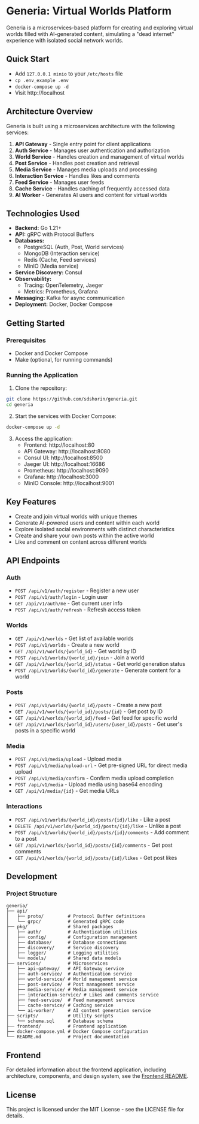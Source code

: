 # Generia: Virtual Worlds Platform

Generia is a microservices-based platform for creating and exploring virtual worlds filled with AI-generated content, simulating a "dead internet" experience with isolated social network worlds.

## Quick Start

- Add `127.0.0.1 minio` to your `/etc/hosts` file
- `cp .env_example .env`
- `docker-compose up -d`
- Visit http://localhost

## Architecture Overview

Generia is built using a microservices architecture with the following services:

1. **API Gateway** - Single entry point for client applications
2. **Auth Service** - Manages user authentication and authorization
3. **World Service** - Handles creation and management of virtual worlds
4. **Post Service** - Handles post creation and retrieval
5. **Media Service** - Manages media uploads and processing
6. **Interaction Service** - Handles likes and comments
7. **Feed Service** - Manages user feeds
8. **Cache Service** - Handles caching of frequently accessed data
9. **AI Worker** - Generates AI users and content for virtual worlds

## Technologies Used

- **Backend:** Go 1.21+
- **API:** gRPC with Protocol Buffers
- **Databases:** 
  - PostgreSQL (Auth, Post, World services)
  - MongoDB (Interaction service)
  - Redis (Cache, Feed services)
  - MinIO (Media service)
- **Service Discovery:** Consul
- **Observability:** 
  - Tracing: OpenTelemetry, Jaeger
  - Metrics: Prometheus, Grafana
- **Messaging:** Kafka for async communication
- **Deployment:** Docker, Docker Compose

## Getting Started

### Prerequisites

- Docker and Docker Compose
- Make (optional, for running commands)

### Running the Application

1. Clone the repository:
```bash
git clone https://github.com/sdshorin/generia.git
cd generia
```

2. Start the services with Docker Compose:
```bash
docker-compose up -d
```

3. Access the application:
   - Frontend: http://localhost:80
   - API Gateway: http://localhost:8080
   - Consul UI: http://localhost:8500
   - Jaeger UI: http://localhost:16686
   - Prometheus: http://localhost:9090
   - Grafana: http://localhost:3000
   - MinIO Console: http://localhost:9001

## Key Features

- Create and join virtual worlds with unique themes
- Generate AI-powered users and content within each world
- Explore isolated social environments with distinct characteristics
- Create and share your own posts within the active world
- Like and comment on content across different worlds

## API Endpoints

### Auth
- `POST /api/v1/auth/register` - Register a new user
- `POST /api/v1/auth/login` - Login user
- `GET /api/v1/auth/me` - Get current user info
- `POST /api/v1/auth/refresh` - Refresh access token

### Worlds
- `GET /api/v1/worlds` - Get list of available worlds
- `POST /api/v1/worlds` - Create a new world
- `GET /api/v1/worlds/{world_id}` - Get world by ID
- `POST /api/v1/worlds/{world_id}/join` - Join a world
- `GET /api/v1/worlds/{world_id}/status` - Get world generation status
- `POST /api/v1/worlds/{world_id}/generate` - Generate content for a world

### Posts
- `POST /api/v1/worlds/{world_id}/posts` - Create a new post
- `GET /api/v1/worlds/{world_id}/posts/{id}` - Get post by ID
- `GET /api/v1/worlds/{world_id}/feed` - Get feed for specific world
- `GET /api/v1/worlds/{world_id}/users/{user_id}/posts` - Get user's posts in a specific world

### Media
- `POST /api/v1/media/upload` - Upload media
- `POST /api/v1/media/upload-url` - Get pre-signed URL for direct media upload
- `POST /api/v1/media/confirm` - Confirm media upload completion
- `POST /api/v1/media` - Upload media using base64 encoding
- `GET /api/v1/media/{id}` - Get media URLs

### Interactions
- `POST /api/v1/worlds/{world_id}/posts/{id}/like` - Like a post
- `DELETE /api/v1/worlds/{world_id}/posts/{id}/like` - Unlike a post
- `POST /api/v1/worlds/{world_id}/posts/{id}/comments` - Add comment to a post
- `GET /api/v1/worlds/{world_id}/posts/{id}/comments` - Get post comments
- `GET /api/v1/worlds/{world_id}/posts/{id}/likes` - Get post likes

## Development

### Project Structure

```
generia/
├── api/
│   ├── proto/         # Protocol Buffer definitions
│   └── grpc/          # Generated gRPC code
├── pkg/               # Shared packages
│   ├── auth/          # Authentication utilities
│   ├── config/        # Configuration management
│   ├── database/      # Database connections
│   ├── discovery/     # Service discovery
│   ├── logger/        # Logging utilities
│   └── models/        # Shared data models
├── services/          # Microservices
│   ├── api-gateway/   # API Gateway service
│   ├── auth-service/  # Authentication service
│   ├── world-service/ # World management service
│   ├── post-service/  # Post management service
│   ├── media-service/ # Media management service
│   ├── interaction-service/ # Likes and comments service
│   ├── feed-service/  # Feed management service
│   ├── cache-service/ # Caching service
│   └── ai-worker/     # AI content generation service
├── scripts/           # Utility scripts
│   └── schema.sql     # Database schema
├── frontend/          # Frontend application
├── docker-compose.yml # Docker Compose configuration
└── README.md          # Project documentation
```

## Frontend

For detailed information about the frontend application, including architecture, components, and design system, see the [Frontend README](frontend/README.md).

## License

This project is licensed under the MIT License - see the LICENSE file for details.